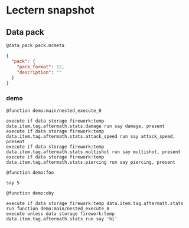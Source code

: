 # Lectern snapshot

## Data pack

`@data_pack pack.mcmeta`

```json
{
  "pack": {
    "pack_format": 12,
    "description": ""
  }
}
```

### demo

`@function demo:main/nested_execute_0`

```mcfunction
execute if data storage firework:temp data.item.tag.aftermath.stats.damage run say damage, present
execute if data storage firework:temp data.item.tag.aftermath.stats.attack_speed run say attack_speed, present
execute if data storage firework:temp data.item.tag.aftermath.stats.multishot run say multishot, present
execute if data storage firework:temp data.item.tag.aftermath.stats.piercing run say piercing, present
```

`@function demo:foo`

```mcfunction
say 5
```

`@function demo:oby`

```mcfunction
execute if data storage firework:temp data.item.tag.aftermath.stats run function demo:main/nested_execute_0
execute unless data storage firework:temp data.item.tag.aftermath.stats run say 'hi'
```
